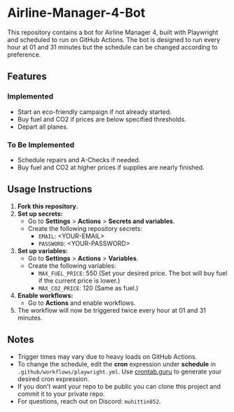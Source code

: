 # Airline-Manager-4-Bot

This repository contains a bot for Airline Manager 4, built with Playwright and scheduled to run on GitHub Actions. The bot is designed to run every hour at 01 and 31 minutes but the schedule can be changed according to preference.
## Features

### Implemented
- Start an eco-friendly campaign if not already started.
- Buy fuel and CO2 if prices are below specified thresholds.
- Depart all planes.

### To Be Implemented
- Schedule repairs and A-Checks if needed.
- Buy fuel and CO2 at higher prices if supplies are nearly finished.

## Usage Instructions

1. **Fork this repository.**
2. **Set up secrets:**
   - Go to **Settings** > **Actions** > **Secrets and variables**.
   - Create the following repository secrets:
     - `EMAIL`: \<YOUR-EMAIL>
     - `PASSWORD`: \<YOUR-PASSWORD>
3. **Set up variables:**
   - Go to **Settings** > **Actions** > **Variables**.
   - Create the following variables:
     - `MAX_FUEL_PRICE`: 550 (Set your desired price. The bot will buy fuel if the current price is lower.)
     - `MAX_CO2_PRICE`: 120 (Same as fuel.)
4. **Enable workflows:**
   - Go to **Actions** and enable workflows.
5. The workflow will now be triggered twice every hour at 01 and 31 minutes.

## Notes
- Trigger times may vary due to heavy loads on GitHub Actions.
- To change the schedule, edit the **cron** expression under **schedule** in `.github/workflows/playwright.yml`. Use [crontab.guru](https://crontab.guru/) to generate your desired cron expression.
- If you don't want your repo to be public you can clone this project and commit it to your private repo. 
- For questions, reach out on Discord: `muhittin852`.